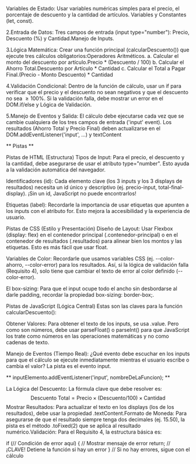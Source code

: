 Variables de Estado: Usar variables numéricas simples para el precio, el porcentaje de descuento y la cantidad de artículos. Variables y Constantes (let, const).

2.Entrada de Datos: Tres campos de entrada (input type="number"): Precio, Descuento (%) y Cantidad.Manejo de Inputs.

3.Lógica Matemática: Crear una función principal (calcularDescuento()) que ejecute tres cálculos obligatorios:Operadores Aritméticos.
a. Calcular el monto del descuento por artículo.Precio * (Descuento / 100)
b. Calcular el Ahorro Total.Descuento por Artículo * Cantidad
c. Calcular el Total a Pagar Final.(Precio - Monto Descuento) * Cantidad

4.Validación Condicional: Dentro de la función de cálculo, usar un if para verificar que el precio y el descuento no sean negativos y que el descuento no sea $\ge 100\%$. Si la validación falla, debe mostrar un error en el DOM.if/else y Lógica de Validación.

5.Manejo de Eventos y Salida: El cálculo debe ejecutarse cada vez que se cambie cualquiera de los tres campos de entrada ('input' event). Los resultados (Ahorro Total y Precio Final) deben actualizarse en el DOM.addEventListener('input', ...) y textContent

** Pistas **

Pistas de HTML (Estructura)
Tipos de Input: Para el precio, el descuento y la cantidad, debe asegurarse de usar el atributo type="number". Esto ayuda a la validación automática del navegador.

Identificadores (id): Cada elemento clave (los 3 inputs y los 3 displays de resultados) necesita un id único y descriptivo (ej. precio-input, total-final-display). ¡Sin un id, JavaScript no puede encontrarlos!

Etiquetas (label): Recordarle la importancia de usar etiquetas que apunten a los inputs con el atributo for. Esto mejora la accesibilidad y la experiencia de usuario.


Pistas de CSS (Estilo y Presentación)
Diseño de Layout: Usar Flexbox (display: flex) en el contenedor principal (.contenedor-principal) o en el contenedor de resultados (.resultados) para alinear bien los montos y las etiquetas. Esto es más fácil que usar float.

Variables de Color: Recordarle que usamos variables CSS (ej. --color-ahorro, --color-error) para los resultados. Así, si la lógica de validación falla (Requisito 4), solo tiene que cambiar el texto de error al color definido (--color-error).

El box-sizing: Para que el input ocupe todo el ancho sin desbordarse al darle padding, recordar la propiedad box-sizing: border-box;.

Pistas de JavaScript (Lógica Central)
Estas son las claves para la función calcularDescuento():

Obtener Valores: Para obtener el texto de los inputs, se usa .value. Pero como son números, debe usar parseFloat() o parseInt() para que JavaScript los trate como números en las operaciones matemáticas y no como cadenas de texto.

Manejo de Eventos (Tiempo Real): ¿Qué evento debe escuchar en los inputs para que el cálculo se ejecute inmediatamente mientras el usuario escribe o cambia el valor? La pista es el evento input.

** inputElemento.addEventListener('input', nombreDeLaFuncion); **

La Lógica del Descuento: La fórmula clave que debe resolver es:$$\text{Descuento Total} = \text{Precio} \times (\text{Descuento} / 100) \times \text{Cantidad}$$Mostrar Resultados: Para actualizar el texto en los displays (los <span> de los resultados), debe usar la propiedad .textContent.Formato de Moneda: Para asegurarse de que el resultado siempre tenga dos decimales (ej. 15.50), la pista es el método .toFixed(2) que se aplica al resultado numérico.Validación: Para el Requisito 4, la estructura básica es:

if (// Condición de error aquí) {
    // Mostrar mensaje de error
    return; // ¡CLAVE! Detiene la función si hay un error
}
// Si no hay errores, sigue con el cálculo